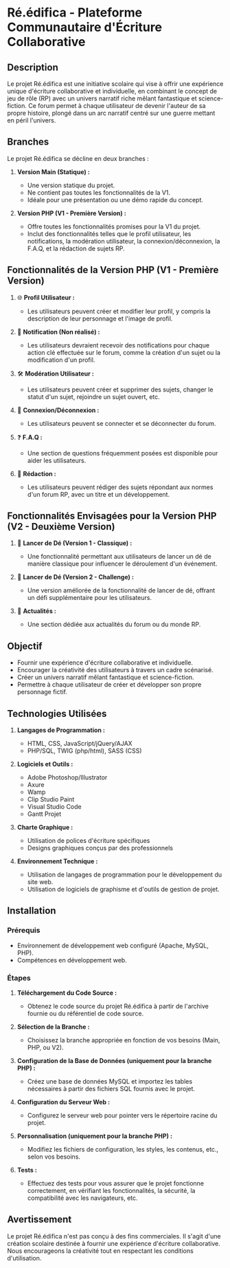 # Ré.édifica - Plateforme Communautaire d'Écriture Collaborative

## Description

Le projet Ré.édifica est une initiative scolaire qui vise à offrir une expérience unique d'écriture collaborative et individuelle, en combinant le concept de jeu de rôle (RP) avec un univers narratif riche mêlant fantastique et science-fiction. Ce forum permet à chaque utilisateur de devenir l'auteur de sa propre histoire, plongé dans un arc narratif centré sur une guerre mettant en péril l'univers.

## Branches

Le projet Ré.édifica se décline en deux branches :

1. **Version Main (Statique) :**
   - Une version statique du projet.
   - Ne contient pas toutes les fonctionnalités de la V1.
   - Idéale pour une présentation ou une démo rapide du concept.

2. **Version PHP (V1 - Première Version) :**
   - Offre toutes les fonctionnalités promises pour la V1 du projet.
   - Inclut des fonctionnalités telles que le profil utilisateur, les notifications, la modération utilisateur, la connexion/déconnexion, la F.A.Q, et la rédaction de sujets RP.

## Fonctionnalités de la Version PHP (V1 - Première Version)

1. 🌐 **Profil Utilisateur :**
   - Les utilisateurs peuvent créer et modifier leur profil, y compris la description de leur personnage et l'image de profil.

2. 🔔 **Notification (Non réalisé) :**
   - Les utilisateurs devraient recevoir des notifications pour chaque action clé effectuée sur le forum, comme la création d'un sujet ou la modification d'un profil.

3. 🛠️ **Modération Utilisateur :**
   - Les utilisateurs peuvent créer et supprimer des sujets, changer le statut d'un sujet, rejoindre un sujet ouvert, etc.

4. 🔐 **Connexion/Déconnexion :**
   - Les utilisateurs peuvent se connecter et se déconnecter du forum.

5. ❓ **F.A.Q :**
   - Une section de questions fréquemment posées est disponible pour aider les utilisateurs.

6. 📝 **Rédaction :**
   - Les utilisateurs peuvent rédiger des sujets répondant aux normes d'un forum RP, avec un titre et un développement.

## Fonctionnalités Envisagées pour la Version PHP (V2 - Deuxième Version)

1. 🎲 **Lancer de Dé (Version 1 - Classique) :**
   - Une fonctionnalité permettant aux utilisateurs de lancer un dé de manière classique pour influencer le déroulement d'un événement.

2. 🎲 **Lancer de Dé (Version 2 - Challenge) :**
   - Une version améliorée de la fonctionnalité de lancer de dé, offrant un défi supplémentaire pour les utilisateurs.

3. 📰 **Actualités :**
   - Une section dédiée aux actualités du forum ou du monde RP.

## Objectif

- Fournir une expérience d'écriture collaborative et individuelle.
- Encourager la créativité des utilisateurs à travers un cadre scénarisé.
- Créer un univers narratif mêlant fantastique et science-fiction.
- Permettre à chaque utilisateur de créer et développer son propre personnage fictif.

## Technologies Utilisées

1. **Langages de Programmation :**
   - HTML, CSS, JavaScript/jQuery/AJAX
   - PHP/SQL, TWIG (php/html), SASS (CSS)

2. **Logiciels et Outils :**
   - Adobe Photoshop/Illustrator
   - Axure
   - Wamp
   - Clip Studio Paint
   - Visual Studio Code
   - Gantt Projet

3. **Charte Graphique :**
   - Utilisation de polices d'écriture spécifiques
   - Designs graphiques conçus par des professionnels

4. **Environnement Technique :**
   - Utilisation de langages de programmation pour le développement du site web.
   - Utilisation de logiciels de graphisme et d'outils de gestion de projet.

## Installation

### Prérequis

- Environnement de développement web configuré (Apache, MySQL, PHP).
- Compétences en développement web.

### Étapes

1. **Téléchargement du Code Source :**
   - Obtenez le code source du projet Ré.édifica à partir de l'archive fournie ou du référentiel de code source.

2. **Sélection de la Branche :**
   - Choisissez la branche appropriée en fonction de vos besoins (Main, PHP, ou V2).

3. **Configuration de la Base de Données (uniquement pour la branche PHP) :**
   - Créez une base de données MySQL et importez les tables nécessaires à partir des fichiers SQL fournis avec le projet.

4. **Configuration du Serveur Web :**
   - Configurez le serveur web pour pointer vers le répertoire racine du projet.

5. **Personnalisation (uniquement pour la branche PHP) :**
   - Modifiez les fichiers de configuration, les styles, les contenus, etc., selon vos besoins.

6. **Tests :**
   - Effectuez des tests pour vous assurer que le projet fonctionne correctement, en vérifiant les fonctionnalités, la sécurité, la compatibilité avec les navigateurs, etc.

## Avertissement

Le projet Ré.édifica n'est pas conçu à des fins commerciales. Il s'agit d'une création scolaire destinée à fournir une expérience d'écriture collaborative. Nous encourageons la créativité tout en respectant les conditions d'utilisation.
